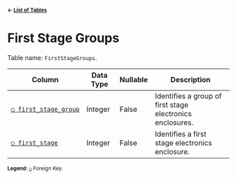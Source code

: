 <sup>**← [List of Tables](../README.md#metadatabase-schema)**</sup>

# First Stage Groups

Table name: `FirstStageGroups`.

| Column                                              | Data Type | Nullable | Description                                               |
| --------------------------------------------------- | --------- | -------- | --------------------------------------------------------- |
| [`○ first_stage_group`](first_stage_group_index.md) | Integer   | False    | Identifies a group of first stage electronics enclosures. |
| [`○ first_stage`](first_stages.md)                  | Integer   | False    | Identifies a first stage electronics enclosure.           |

<sup>**Legend**: [`○`](first_stage_groups.md) Foreign Key.</sup>
